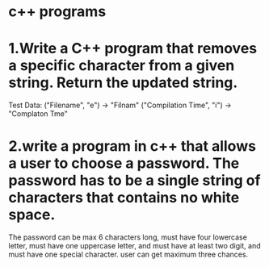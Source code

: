 # c++ programs
# 1.Write a C++ program that removes a specific character from a given string. Return the updated string.
Test Data:
("Filename", "e") -> "Filnam"
("Compilation Time", "i") -> "Complaton Tme"
# 2.write a program in c++ that allows a user to choose a password. The password has to be a single string of characters that contains no white space.

The password can be max 6 characters long, must have four lowercase letter, must have one uppercase letter, and must have at least two digit, and must have one special character.
user can get maximum three chances.
